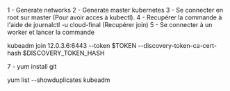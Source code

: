 1 - Generate networks
2 - Generate master kubernetes
3 - Se connecter en root sur master (Pour avoir acces à kubectl). 
4 - Recupérer la commande à l'aide de journalctl -u cloud-final (Recupérer join)
5 - Se connecter à un worker 
 et lancer la commande 

kubeadm join 12.0.3.6:6443 --token $TOKEN --discovery-token-ca-cert-hash 
$DISCOVERY_TOKEN_HASH

7 - yum install git


yum list --showduplicates kubeadm